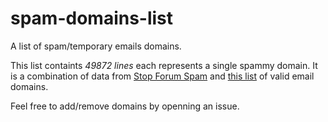 # spam-domains-list
A list of spam/temporary emails domains.

This list containts *49872 lines* each represents a single spammy domain.
It is a combination of data from [Stop Forum Spam](http://www.stopforumspam.com) and [this list](https://gist.github.com/tbrianjones/5992856) of valid email domains.

Feel free to add/remove domains by openning an issue.
